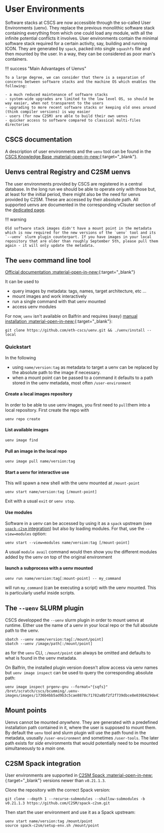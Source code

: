 # User Environments

Software stacks at CSCS are now accessible through the so-called User Environments (uenv). They replace the previous monolithic software stack containing everything from which one could load any module, with all the infinite potential conflicts it involves. User environments contain the minimal software stack required for a certain activity, say, building and running ICON. They are generated by `spack`, packed into single `squashfs` file and then mounted by the user. In a way, they can be considered as poor man's containers.

!!! success "Main Advantages of Uenvs"

    To a large degree, we can consider that there is a separation of concerns between software stacks and the machine OS which enables the following:

    - a much reduced maintenance of software stacks
    - system-wide upgrades are limited to the low level OS, so should be way easier, when not transparent to the users
    - upgrading to more recent software stacks or keeping old ones around (think compiler versions) is way easier
    - users (for now C2SM) are able to build their own uenvs
    - quicker access to software compared to classical multi-files directories
    
## CSCS documentation

A description of user environments and the `uenv` tool can be found in the [CSCS Knowledge Base :material-open-in-new:](https://confluence.cscs.ch/display/KB/UENV+user+environments){:target="_blank"}. 

## Uenvs central Registry and C2SM uenvs

The user environments provided by CSCS are registered in a central database. In the long run we should be able to operate only with those but, at least for the initial period, there might also be the need for uenvs provided by C2SM. These are accessed by their absolute path. All supported uenvs are documented in the corresponding vClsuter section of the [dedicated page](vclusters.md).

!!! warning

    Old software stack images didn't have a mount point in the metadata which is now required for the new versions of the `uenv` tool and its `--uenv` slurm plugin counterpart. If you have images in your local repository that are older than roughly September 5th, please pull them again - it will only update the metadata.

## The `uenv` command line tool

[Official documentation :material-open-in-new:](https://eth-cscs.github.io/uenv/){:target="_blank"}

It can be used to

- query images by metadata: tags, names, target architecture, etc ...
- mount images and work interactively
- run a single command with that uenv mounted
- access uenv modules
 
For now, `uenv` isn't available on Balfrin and requires (easy) [manual installation :material-open-in-new:](https://eth-cscs.github.io/uenv/#getting-uenv){:target="_blank"}:
```shell
git clone https://github.com/eth-cscs/uenv.git && ./uenv/install --local
```

### Quickstart

In the following
- using `name/version:tag` as metadata to target a uenv can be replaced by the absolute path to the image if necessary.
- when a mount point can be passed to a command it defaults to a path stored in the uenv metadata, most often `/user-environment`


#### Create a local images repository 
In order to be able to use uenv images, you first need to `pull`them into a local repository. First create the repo with
```shell
uenv repo create
```

#### List available images
```shell
uenv image find
```

#### Pull an image in the local repo
```shell
uenv image pull name/version:tag
```

#### Start a uenv for interactive use
This will spawn a new shell with the uenv mounted at `/mount-point`
```shell
uenv start name/version:tag [/mount-point]
```
Exit with a usual `exit` or `uenv stop`.

#### Use modules
Software in a uenv can be accessed by using it as a `spack` upstream (see [`spack-c2sm` integration](#spack-c2sm-integration)) but also by loading modules. For that, use the `--view=modules` option:
```shell
uenv start --view=modules name/version:tag [/mount-point]
```
A usual `module avail` command would then show you the different modules added by the uenv on top of the original environment

#### launch a subprocess with a uenv mounted
```shell
uenv run name/version:tag[:mount-point] -- my_command
```
will run `my_command` (can be executing a script) with the uenv mounted. This is particularly useful inside scripts. 

## The `--uenv` SLURM plugin

CSCS developped the `--uenv` slurm plugin in order to mount uenvs at runtime. Either use the name of a uenv in your local repo or the full absolute path to the uenv.

```shell
sbatch --uenv name/version:tag[:/mount/point]
sbatch --uenv /image/path[:/mount/point]
```

as for the `uenv` CLI, `:/mount/point` can always be omitted and defaults to what is found in the uenv metadata. 

On Balfrin, the installed plugin version doesn't allow access via uenv names but `uenv image inspect` can be used to query the corresponding absolute path:

```shell
uenv image inspect prgenv-gnu --format="{sqfs}"
/bret/scratch/cscs/bcumming/.uenv-images/images/1736b4bb5ad9b3c5cae8878c71782a8bf2f2f739dbce8e039b629de418cb4dab/store.squashfs
```

## Mount points

Uenvs cannot be mounted *anywhere*. They are generated with a predefined installation path contained in it, where the user is supposed to mount them. By default the `uenv` tool and slurm plugin will use the path found in the metadata, ususally `/user-environment` and sometimes `/user-tools`. The later path exists for *side* environments that would potentially need to be mounted simultaneously to a *main* one.

## C2SM Spack integration

User environments are supported in [C2SM Spack :material-open-in-new:](https://c2sm.github.io/spack-c2sm/latest){:target="_blank"} versions newer than `v0.21.1.3`.

Clone the repository with the correct Spack version:
```shell
git clone --depth 1 --recurse-submodules --shallow-submodules -b v0.21.1.3 https://github.com/C2SM/spack-c2sm.git
```
Then start the user environment and use it as a Spack upstream:
```shell
uenv start name/version:tag /mount/point
source spack-c2sm/setup-env.sh /mount/point
``` 